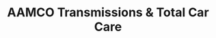 ---
title: "AAMCO Transmissions & Total Car Care"
url: /middletown/aamco-transmissions-und-total-car-care/
shop: Autowerkstatt
---